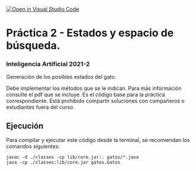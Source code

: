 [![Open in Visual Studio Code](https://classroom.github.com/assets/open-in-vscode-f059dc9a6f8d3a56e377f745f24479a46679e63a5d9fe6f495e02850cd0d8118.svg)](https://classroom.github.com/online_ide?assignment_repo_id=5893778&assignment_repo_type=AssignmentRepo)
# Práctica 2 - Estados y espacio de búsqueda.
### Inteligencia Artificial 2021-2

Generación de los posibles estados del gato. 

Debe implementar los métodos que se le indican. Para más información consulte el pdf que se incluye.
Es el código base para la práctica correspondiente. Está prohibido compartir soluciones con compañeros o estudiantes fuera del curso.

## Ejecución
Para compilar y ejecutar este código desde la terminal, se recomiendan los comandos siguientes:

```
javac -d ./classes -cp lib/core.jar:. gatos/*.java
java -cp ./classes:lib/core.jar gatos.Gatos
```
